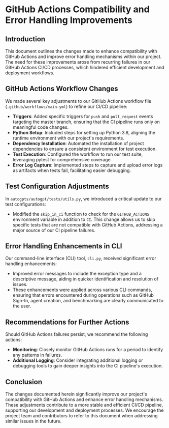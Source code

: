 # GitHub Actions Compatibility and Error Handling Improvements

## Introduction

This document outlines the changes made to enhance compatibility with GitHub Actions and improve error handling mechanisms within our project. The need for these improvements arose from recurring failures in our GitHub Actions CI/CD processes, which hindered efficient development and deployment workflows.

## GitHub Actions Workflow Changes

We made several key adjustments to our GitHub Actions workflow file (`.github/workflows/main.yml`) to refine our CI/CD pipeline:

- **Triggers**: Added specific triggers for `push` and `pull_request` events targeting the master branch, ensuring that the CI pipeline runs only on meaningful code changes.
- **Python Setup**: Included steps for setting up Python 3.8, aligning the runtime environment with our project's requirements.
- **Dependency Installation**: Automated the installation of project dependencies to ensure a consistent environment for test execution.
- **Test Execution**: Configured the workflow to run our test suite, leveraging pytest for comprehensive coverage.
- **Error Log Capture**: Implemented steps to capture and upload error logs as artifacts when tests fail, facilitating easier debugging.

## Test Configuration Adjustments

In `autogpts/autogpt/tests/utils.py`, we introduced a critical update to our test configurations:

- Modified the `skip_in_ci` function to check for the `GITHUB_ACTIONS` environment variable in addition to `CI`. This change allows us to skip specific tests that are not compatible with GitHub Actions, addressing a major source of our CI pipeline failures.

## Error Handling Enhancements in CLI

Our command-line interface (CLI) tool, `cli.py`, received significant error handling enhancements:

- Improved error messages to include the exception type and a descriptive message, aiding in quicker identification and resolution of issues.
- These enhancements were applied across various CLI commands, ensuring that errors encountered during operations such as GitHub Sign-In, agent creation, and benchmarking are clearly communicated to the user.

## Recommendations for Further Actions

Should GitHub Actions failures persist, we recommend the following actions:

- **Monitoring**: Closely monitor GitHub Actions runs for a period to identify any patterns in failures.
- **Additional Logging**: Consider integrating additional logging or debugging tools to gain deeper insights into the CI pipeline's execution.

## Conclusion

The changes documented herein significantly improve our project's compatibility with GitHub Actions and enhance error handling mechanisms. These adjustments contribute to a more stable and efficient CI/CD pipeline, supporting our development and deployment processes. We encourage the project team and contributors to refer to this document when addressing similar issues in the future.
